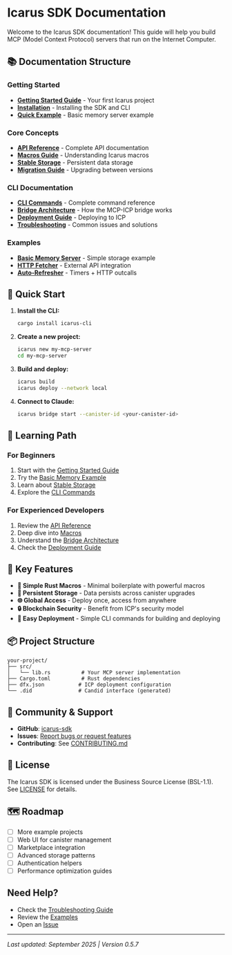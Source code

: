# Icarus SDK Documentation

Welcome to the Icarus SDK documentation! This guide will help you build MCP (Model Context Protocol) servers that run on the Internet Computer.

## 📚 Documentation Structure

### Getting Started
- **[Getting Started Guide](getting-started.md)** - Your first Icarus project
- **[Installation](../cli/docs/installation.md)** - Installing the SDK and CLI
- **[Quick Example](../examples/basic-memory/)** - Basic memory server example

### Core Concepts
- **[API Reference](api-reference.md)** - Complete API documentation
- **[Macros Guide](macros.md)** - Understanding Icarus macros
- **[Stable Storage](stable-storage.md)** - Persistent data storage
- **[Migration Guide](migration-guide.md)** - Upgrading between versions

### CLI Documentation
- **[CLI Commands](../cli/docs/commands.md)** - Complete command reference
- **[Bridge Architecture](../cli/docs/bridge-architecture.md)** - How the MCP-ICP bridge works
- **[Deployment Guide](../cli/docs/deployment-guide.md)** - Deploying to ICP
- **[Troubleshooting](../cli/docs/troubleshooting.md)** - Common issues and solutions

### Examples
- **[Basic Memory Server](../examples/basic-memory/)** - Simple storage example
- **[HTTP Fetcher](../examples/http-fetcher/)** - External API integration
- **[Auto-Refresher](../examples/auto-refresher/)** - Timers + HTTP outcalls

## 🚀 Quick Start

1. **Install the CLI:**
   ```bash
   cargo install icarus-cli
   ```

2. **Create a new project:**
   ```bash
   icarus new my-mcp-server
   cd my-mcp-server
   ```

3. **Build and deploy:**
   ```bash
   icarus build
   icarus deploy --network local
   ```

4. **Connect to Claude:**
   ```bash
   icarus bridge start --canister-id <your-canister-id>
   ```

## 📖 Learning Path

### For Beginners
1. Start with the [Getting Started Guide](getting-started.md)
2. Try the [Basic Memory Example](../examples/basic-memory/)
3. Learn about [Stable Storage](stable-storage.md)
4. Explore the [CLI Commands](../cli/docs/commands.md)

### For Experienced Developers
1. Review the [API Reference](api-reference.md)
2. Deep dive into [Macros](macros.md)
3. Understand the [Bridge Architecture](../cli/docs/bridge-architecture.md)
4. Check the [Deployment Guide](../cli/docs/deployment-guide.md)

## 🔧 Key Features

- **🔨 Simple Rust Macros** - Minimal boilerplate with powerful macros
- **💾 Persistent Storage** - Data persists across canister upgrades
- **🌐 Global Access** - Deploy once, access from anywhere
- **🔒 Blockchain Security** - Benefit from ICP's security model
- **🚀 Easy Deployment** - Simple CLI commands for building and deploying

## 📦 Project Structure

```
your-project/
├── src/
│   └── lib.rs          # Your MCP server implementation
├── Cargo.toml          # Rust dependencies
├── dfx.json           # ICP deployment configuration
└── .did               # Candid interface (generated)
```

## 🤝 Community & Support

- **GitHub**: [icarus-sdk](https://github.com/galenoshea/icarus-sdk)
- **Issues**: [Report bugs or request features](https://github.com/galenoshea/icarus-sdk/issues)
- **Contributing**: See [CONTRIBUTING.md](../CONTRIBUTING.md)

## 📝 License

The Icarus SDK is licensed under the Business Source License (BSL-1.1). See [LICENSE](../LICENSE) for details.

## 🗺️ Roadmap

- [ ] More example projects
- [ ] Web UI for canister management
- [ ] Marketplace integration
- [ ] Advanced storage patterns
- [ ] Authentication helpers
- [ ] Performance optimization guides

## Need Help?

- Check the [Troubleshooting Guide](../cli/docs/troubleshooting.md)
- Review the [Examples](../examples/)
- Open an [Issue](https://github.com/galenoshea/icarus-sdk/issues)

---

*Last updated: September 2025 | Version 0.5.7*